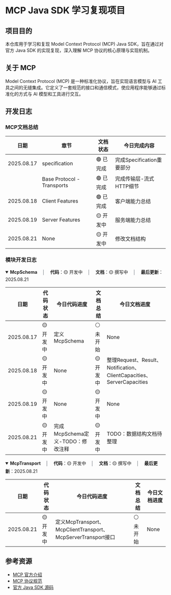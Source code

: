 # MCP Java SDK 学习复现项目

## 项目目的

本仓库用于学习和复现 Model Context Protocol (MCP) Java SDK，旨在通过对官方 Java SDK 的实现复现，深入理解 MCP 协议的核心原理与实现机制。

## 关于 MCP

Model Context Protocol (MCP) 是一种标准化协议，旨在实现语言模型与 AI 工具之间的无缝集成。它定义了一套规范的接口和通信模式，使应用程序能够通过标准化的方式与 AI 模型和工具进行交互。

## 开发日志

### MCP文档总结
| 日期         | 章节                         | 文档状态   | 今日完成内容              |
|------------|----------------------------|--------|---------------------|
| 2025.08.17 | specification              | 🟢 已完成 | 完成Specification重要部分 |
|            | Base Protocol - Transports | 🟢 已完成 | 完成传输层-流式HTTP细节      |
| 2025.08.18 | Client Features            | 🟢 已完成 | 客户端能力总结             |
| 2025.08.19 | Server Features            | 🟡 开发中 | 服务端能力总结             |
| 2025.08.21 | None                       | 🟡 开发中 | 修改文档结构              |

### 模块开发日志
<details open>
<summary>
<span style="font-size:1.0em;color:#222222"><strong>McpSchema</strong></span>
<span style="color:#586069; margin: 0 12px">│</span>
<strong>代码</strong>：🟡 开发中
<span style="color:#586069; margin: 0 12px">│</span>
<strong>文档</strong>：🟡 撰写中
<span style="color:#586069; margin: 0 12px">│</span>
<strong>最后更新</strong>：2025.08.21
</summary>

| 日期         | 代码状态   | 今日代码进度                  | 文档总结   | 今日文档进度                                                          |
|------------|--------|-------------------------|--------|-----------------------------------------------------------------|
| 2025.08.17 | 🟡 开发中 | 定义McpSchema             | ⚪ 未开始  | None                                                            |
| 2025.08.18 | 🟡 开发中 | None                    | 🟡 开发中 | 整理Request、Result、Notification、ClientCapacities、ServerCapacities |
| 2025.08.19 | 🟡 开发中 | None                    | 🟡 开发中 | None                                                            |
| 2025.08.21 | 🟡 开发中 | 完成McpSchema定义-TODO：修改注释 | 🟡 开发中 | TODO：数据结构文档待整理                                                  |

</details>

<details open>
<summary>
<span style="font-size:1.0em;color:#222222"><strong>McpTransport</strong></span>
<span style="color:#586069; margin: 0 12px">│</span>
<strong>代码</strong>：🟡 开发中
<span style="color:#586069; margin: 0 12px">│</span>
<strong>文档</strong>：🟡 撰写中
<span style="color:#586069; margin: 0 12px">│</span>
<strong>最后更新</strong>：2025.08.21
</summary>

| 日期         | 代码状态   | 今日代码进度                                                 | 文档总结   | 今日文档进度                                                          |
|------------|--------|--------------------------------------------------------|--------|-----------------------------------------------------------------|
| 2025.08.21 | 🟡 开发中 | 定义McpTransport、McpClientTransport、McpServerTransport接口 | ⚪ 未开始  | None                                                            |

</details>

## 参考资源

- [MCP 官方介绍](https://modelcontextprotocol.io/docs/getting-started/intro)
- [MCP 协议规范](https://modelcontextprotocol.io/specification/2025-06-18)
- [官方 Java SDK 源码](https://github.com/modelcontextprotocol/java-sdk)